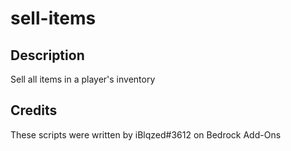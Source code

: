 # sell-items

## Description

Sell all items in a player's inventory

## Credits

These scripts were written by iBlqzed#3612 on Bedrock Add-Ons
